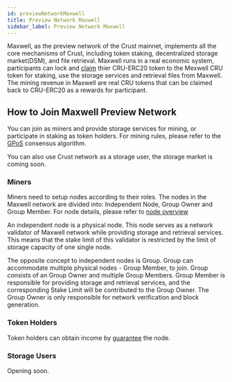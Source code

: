 ```yaml
---
id: previewNetworkMaxwell
title: Preview Network Maxwell
sidebar_label: Preview Network Maxwell
---
```


Maxwell, as the preview network of the Crust mainnet, implements all the core mechanisms of Crust, including token staking, decentralized storage market(DSM), and file retrieval. Maxwell runs in a real economic system, participants can lock and [claim](claims.md) thier CRU-ERC20 token to the Mexwell CRU token for staking, use the storage services and retrieval files from Maxwell. The mining revenue in Maxwell are real CRU tokens that can be claimed back to CRU-ERC20 as a rewards for participant.

## How to Join Maxwell Preview Network

You can join as miners and provide storage services for mining, or participate in staking as token holders. For mining rules, please refer to the [GPoS](GPoS.md) consensus algorithm.

You can also use Crust network as a storage user, the storage market is coming soon.

### Miners

Miners need to setup nodes according to their roles. The nodes in the Maxwell network are divided into: Independent Node, Group Owner and Group Member. For node details, please refer to [node overview](node-overview.md)

An independent node is a physical node. This node serves as a network validator of Maxwell network while providing storage and retrieval services. This means that the stake limit of this validator is restricted by the limit of storage capacity of one single node.

The opposite concept to independent nodes is Group. Group can accommodate multiple physical nodes - Group Member, to join. Group consists of an Group Owner and multiple Group Members. Group Member is responsible for providing storage and retrieval services, and the corresponding Stake Limit will be contributed to the Group Owner. The Group Owner is only responsible for network verification and block generation.

### Token Holders

Token holders can obtain income by [guarantee](guarantor-guidance.md) the node.

### Storage Users

Opening soon.
